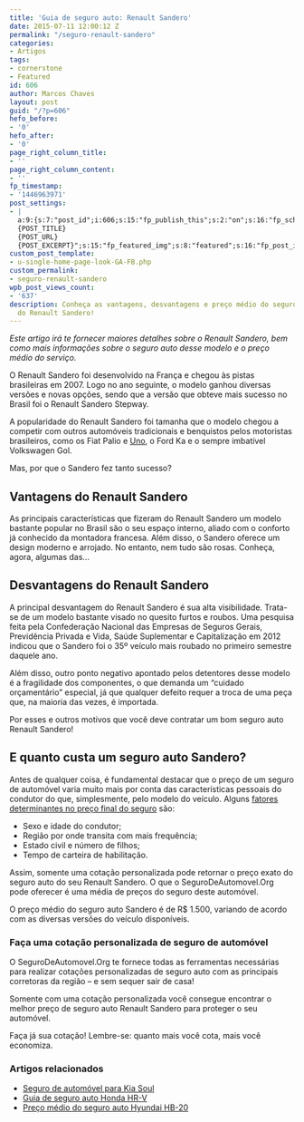 ```yaml
---
title: 'Guia de seguro auto: Renault Sandero'
date: 2015-07-11 12:00:12 Z
permalink: "/seguro-renault-sandero"
categories:
- Artigos
tags:
- cornerstone
- Featured
id: 606
author: Marcos Chaves
layout: post
guid: "/?p=606"
hefo_before:
- '0'
hefo_after:
- '0'
page_right_column_title:
- ''
page_right_column_content:
- ''
fp_timestamp:
- '1446963971'
post_settings:
- |
  a:9:{s:7:"post_id";i:606;s:15:"fp_publish_this";s:2:"on";s:16:"fp_schedule_this";s:3:"yes";s:11:"fp_datetime";s:0:"";s:18:"fp_timezone_offset";s:3:"120";s:8:"msg_body";s:66:"Novo post no {SITE_NAME}
  {POST_TITLE}
  {POST_URL}
  {POST_EXCERPT}";s:15:"fp_featured_img";s:8:"featured";s:16:"fp_post_img_text";s:0:"";s:5:"pages";a:2:{i:0;s:3:"own";i:1;s:15:"520743491417556";}}
custom_post_template:
- u-single-home-page-look-GA-FB.php
custom_permalink:
- seguro-renault-sandero
wpb_post_views_count:
- '637'
description: Conheça as vantagens, desvantagens e preço médio do seguro de automóvel
  do Renault Sandero!
---
```


_Este artigo irá te fornecer maiores detalhes sobre o Renault Sandero, bem como mais informações sobre o seguro auto desse modelo e o preço médio do serviço._

O Renault Sandero foi desenvolvido na França e chegou às pistas brasileiras em 2007. Logo no ano seguinte, o modelo ganhou diversas versões e novas opções, sendo que a versão que obteve mais sucesso no Brasil foi o Renault Sandero Stepway.

A popularidade do Renault Sandero foi tamanha que o modelo chegou a competir com outros automóveis tradicionais e benquistos pelos motoristas brasileiros, como os Fiat Palio e <a href="/media-de-precos-do-seguro-auto-uno" target="_blank">Uno</a>, o Ford Ka e o sempre imbatível Volkswagen Gol.

Mas, por que o Sandero fez tanto sucesso?

## Vantagens do Renault Sandero

As principais características que fizeram do Renault Sandero um modelo bastante popular no Brasil são o seu espaço interno, aliado com o conforto já conhecido da montadora francesa. Além disso, o Sandero oferece um design moderno e arrojado. No entanto, nem tudo são rosas. Conheça, agora, algumas das&#8230;

## Desvantagens do Renault Sandero

A principal desvantagem do Renault Sandero é sua alta visibilidade. Trata-se de um modelo bastante visado no quesito furtos e roubos. Uma pesquisa feita pela Confederação Nacional das Empresas de Seguros Gerais, Previdência Privada e Vida, Saúde Suplementar e Capitalização em 2012 indicou que o Sandero foi o 35º veículo mais roubado no primeiro semestre daquele ano.

Além disso, outro ponto negativo apontado pelos detentores desse modelo é a fragilidade dos componentes, o que demanda um “cuidado orçamentário” especial, já que qualquer defeito requer a troca de uma peça que, na maioria das vezes, é importada.

Por esses e outros motivos que você deve contratar um bom seguro auto Renault Sandero!

## E quanto custa um seguro auto Sandero?

Antes de qualquer coisa, é fundamental destacar que o preço de um seguro de automóvel varia muito mais por conta das características pessoais do condutor do que, simplesmente, pelo modelo do veículo. Alguns <a href="/o-que-voce-precisa-saber-para-contratar-um-seguro-auto" target="_blank">fatores determinantes no preço final do seguro</a> são:

  * Sexo e idade do condutor;
  * Região por onde transita com mais frequência;
  * Estado civil e número de filhos;
  * Tempo de carteira de habilitação.

Assim, somente uma cotação personalizada pode retornar o preço exato do seguro auto do seu Renault Sandero. O que o SeguroDeAutomovel.Org pode oferecer é uma média de preços do seguro deste automóvel.

O preço médio do seguro auto Sandero é de R$ 1.500, variando de acordo com as diversas versões do veículo disponíveis.

### Faça uma cotação personalizada de seguro de automóvel

O SeguroDeAutomovel.Org te fornece todas as ferramentas necessárias para realizar cotações personalizadas de seguro auto com as principais corretoras da região – e sem sequer sair de casa!

Somente com uma cotação personalizada você consegue encontrar o melhor preço de seguro auto Renault Sandero para proteger o seu automóvel.

Faça já sua cotação! Lembre-se: quanto mais você cota, mais você economiza.

### Artigos relacionados

  * <a href="/seguro-auto-para-kia-soul" target="_blank">Seguro de automóvel para Kia Soul</a>
  * <a href="/tudo-sobre-seguro-honda-hr-v" target="_blank">Guia de seguro auto Honda HR-V</a>
  * <a href="/media-de-precos-de-seguro-do-hyundai-HB20" target="_blank">Preço médio do seguro auto Hyundai HB-20</a>